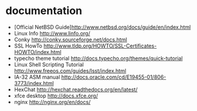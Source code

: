 # documentation

* [Official NetBSD Guide]<http://www.netbsd.org/docs/guide/en/index.html>
* Linux Info <http://www.linfo.org/>
* Conky <http://conky.sourceforge.net/docs.html>
* SSL HowTo <http://www.tldp.org/HOWTO/SSL-Certificates-HOWTO/index.html>
* typecho theme tutorial <http://docs.typecho.org/themes/quick-tutorial>
* Linux Shell Scripting Tutorial <http://www.freeos.com/guides/lsst/index.html>
* IA-32 ASM manual <http://docs.oracle.com/cd/E19455-01/806-3773/index.html>
* HexChat <http://hexchat.readthedocs.org/en/latest/>
* xfce desktop <http://docs.xfce.org/>
* nginx <http://nginx.org/en/docs/>
